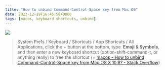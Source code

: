 ```yaml
---
title: "How to unbind Command-Control-Space key from Mac OS"
date: 2023-12-19T16:46:58+0800
tags: [macos, keyboard shortcuts, unbind]
---
```


<div class="note-link-img-wrapper"><img src="/images/2023-12-19T164658.png"></img></div>

> System Prefs / Keyboard / Shortcuts / App Shortcuts / All Applications, click the + button at the bottom, type  **Emoji & Symbols**, and then enter a new keyboard shortcut (option-shift-command-t, or anything really) to free the shortcut {= [macos - How to unbind Command-Control-Space key from Mac OS X 10.9? - Stack Overflow](https://stackoverflow.com/a/21640080)}